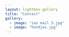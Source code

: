 ```yaml
---
layout: lightbox-gallery
title: "Contact"
gallery:
  - image: "sas mail 5.jpg"
  - image: "hondjes.jpg"
---
```

